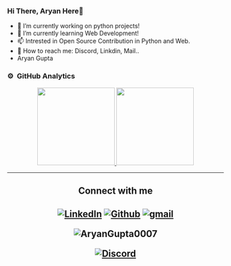 ### Hi There, Aryan Here👋

- 🔭 I’m currently working on python projects!
- 🌱 I’m currently learning Web Development!
- 📫 Intrested in Open Source Contribution in Python and Web.
- 💬 How to reach me: Discord,  Linkdin, Mail.. 
- Aryan Gupta

### ⚙️ &nbsp;GitHub Analytics

<p align="center">
<a href="https://github.com/AryanGupta0007">
  <img height="180em" src="https://github-readme-stats-eight-theta.vercel.app/api?username=AryanGupta0007&show_icons=true&theme=algolia&include_all_commits=true&count_private=true"/>
  <img height="180em" src="https://github-readme-stats-eight-theta.vercel.app/api/top-langs/?username=AryanGupta0007&layout=compact&langs_count=8&theme=algolia"/>
</a>
</p>


<hr />
 
<h2 align="center">Connect with me<h2>
 <div align="center">
  <a href="https://www.linkedin.com/in/aryangupta07/"><img alt="LinkedIn" src="https://img.shields.io/badge/LinkedIn-0077B5?style=for-the-badge&logo=linkedin&logoColor=white"></a>
  <a href="https://github.com/AryanGupta0007"><img alt="Github" src="https://img.shields.io/badge/GitHub-100000?style=for-the-badge&logo=github&logoColor=white"></a>
  <a href="mailto:aryangupta07075@gmail.com"><img alt="gmail" src="https://img.shields.io/badge/Gmail-D14836?style=for-the-badge&logo=gmail&logoColor=white"></a>
  <p><img align="center" src="https://github-readme-streak-stats.herokuapp.com/?user=AryanGupta0007&" alt="AryanGupta0007" /></p>
  <a href="https://discordapp.com/users/1095676749179785298"><img alt="Discord" src="https://img.shields.io/badge/Discord-7289DA?style=for-the-badge&logo=discord&logoColor=white"></a>
  
</div>
